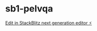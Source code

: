 # sb1-pelvqa

[Edit in StackBlitz next generation editor ⚡️](https://stackblitz.com/~/github.com/eric-ricky/sb1-pelvqa)